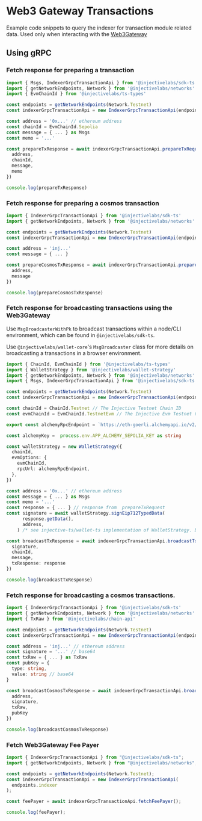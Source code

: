 # Web3 Gateway Transactions

Example code snippets to query the indexer for transaction module related data. Used only when interacting with the [Web3Gateway](../transactions/web3-gateway.md)

## Using gRPC

### Fetch response for preparing a transaction

```ts
import { Msgs, IndexerGrpcTransactionApi } from '@injectivelabs/sdk-ts'
import { getNetworkEndpoints, Network } from '@injectivelabs/networks'
import { EvmChainId } from '@injectivelabs/ts-types'

const endpoints = getNetworkEndpoints(Network.Testnet)
const indexerGrpcTransactionApi = new IndexerGrpcTransactionApi(endpoints.indexer)

const address = '0x...' // ethereum address
const chainId = EvmChainId.Sepolia
const message = { ... } as Msgs
const memo = '...'

const prepareTxResponse = await indexerGrpcTransactionApi.prepareTxRequest({
  address,
  chainId,
  message,
  memo
})

console.log(prepareTxResponse)
```

### Fetch response for preparing a cosmos transaction

```ts
import { IndexerGrpcTransactionApi } from '@injectivelabs/sdk-ts'
import { getNetworkEndpoints, Network } from '@injectivelabs/networks'

const endpoints = getNetworkEndpoints(Network.Testnet)
const indexerGrpcTransactionApi = new IndexerGrpcTransactionApi(endpoints.indexer)

const address = 'inj...'
const message = { ... }

const prepareCosmosTxResponse = await indexerGrpcTransactionApi.prepareCosmosTxRequest({
  address,
  message
})

console.log(prepareCosmosTxResponse)
```

### Fetch response for broadcasting transactions using the Web3Gateway

Use `MsgBroadcasterWithPk` to broadcast transactions within a node/CLI environment, which can be found in `@injectivelabs/sdk-ts`.

Use `@injectivelabs/wallet-core`'s `MsgBroadcaster` class for more details on broadcasting a transactions in a browser environment.

```ts
import { ChainId, EvmChainId } from '@injectivelabs/ts-types'
import { WalletStrategy } from '@injectivelabs/wallet-strategy'
import { getNetworkEndpoints, Network } from '@injectivelabs/networks'
import { Msgs, IndexerGrpcTransactionApi } from '@injectivelabs/sdk-ts'

const endpoints = getNetworkEndpoints(Network.Testnet)
const indexerGrpcTransactionApi = new IndexerGrpcTransactionApi(endpoints.indexer)

const chainId = ChainId.Testnet // The Injective Testnet Chain ID
const evmChainId = EvmChainId.TestnetEvm // The Injective Evm Testnet Chain ID

export const alchemyRpcEndpoint = `https://eth-goerli.alchemyapi.io/v2/${process.env.APP_ALCHEMY_SEPOLIA_KEY}`

const alchemyKey =  process.env.APP_ALCHEMY_SEPOLIA_KEY as string

const walletStrategy = new WalletStrategy({
  chainId,
  evmOptions: {
    evmChainId,
    rpcUrl: alchemyRpcEndpoint,
  },
})

const address = '0x...' // ethereum address
const message = { ... } as Msgs
const memo = '...'
const response = { ... } // response from  prepareTxRequest
const signature = await walletStrategy.signEip712TypedData(
      response.getData(),
      address,
    ) /* see injective-ts/wallet-ts implementation of WalletStrategy. Essentially, you use the signEip712TypedData method of the wallet, if the wallet supports signing ethereum transactions */

const broadcastTxResponse = await indexerGrpcTransactionApi.broadcastTxRequest({
  signature,
  chainId,
  message,
  txResponse: response
})

console.log(broadcastTxResponse)
```

### Fetch response for broadcasting a cosmos transactions.

```ts
import { IndexerGrpcTransactionApi } from '@injectivelabs/sdk-ts'
import { getNetworkEndpoints, Network } from '@injectivelabs/networks'
import { TxRaw } from '@injectivelabs/chain-api'

const endpoints = getNetworkEndpoints(Network.Testnet)
const indexerGrpcTransactionApi = new IndexerGrpcTransactionApi(endpoints.indexer)

const address = 'inj...' // ethereum address
const signature = '...' // base64
const txRaw = { ... } as TxRaw
const pubKey = {
  type: string,
  value: string // base64
}

const broadcastCosmosTxResponse = await indexerGrpcTransactionApi.broadcastCosmosTxRequest({
  address,
  signature,
  txRaw,
  pubKey
})

console.log(broadcastCosmosTxResponse)
```

### Fetch Web3Gateway Fee Payer

```ts
import { IndexerGrpcTransactionApi } from "@injectivelabs/sdk-ts";
import { getNetworkEndpoints, Network } from "@injectivelabs/networks";

const endpoints = getNetworkEndpoints(Network.Testnet);
const indexerGrpcTransactionApi = new IndexerGrpcTransactionApi(
  endpoints.indexer
);

const feePayer = await indexerGrpcTransactionApi.fetchFeePayer();

console.log(feePayer);
```
